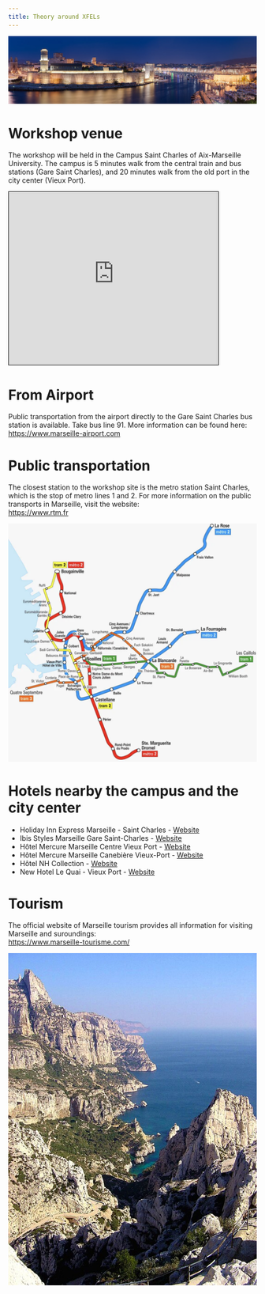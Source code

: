```yaml
---
title: Theory around XFELs
---
```


<html>

<style type="text/css">
.page-header {
  color: white;
  text-align: center;
  background-color: white;
  background-image: url("./images/FELheader.png");
  background-repeat: no-repeat;
  background-size: cover;
  margin: 0 auto;
}
</style>
<body>

<img src="./images/vieuxport.jpg" />

<h1>Workshop venue </h1>
  
  The workshop will be held in the Campus Saint Charles of Aix-Marseille University. The campus is 5 minutes walk from the central train and bus stations (Gare Saint Charles), and 20 minutes walk from the old port in the city center (Vieux Port).<br>

<iframe width="425" height="350" src="https://www.openstreetmap.org/export/embed.html?bbox=5.3746211528778085%2C43.30169594258887%2C5.382388830184937%2C43.307473541273524&amp;layer=mapnik&amp;marker=43.30458481056926%2C5.378504991531372" style="border: 1px solid black"></iframe><br/><!--<small><a href="https://www.openstreetmap.org/?mlat=43.30458&amp;mlon=5.37850#map=17/43.30458/5.37850&amp;layers=N">View Larger Map</a></small>-->

<h1>From Airport </h1>

Public transportation from the airport directly to the Gare Saint Charles bus station is available. Take bus line 91. More information can be found here: <a href="https://www.marseille-airport.com/access-car-parks/access/bus/marseille-st-charles-station" target="_blank">https://www.marseille-airport.com</a>

<h1>Public transportation </h1>

The closest station to the workshop site is the metro station Saint Charles, which is the stop of metro lines 1 and 2. For more information on the public transports in Marseille, visit the website:<br>
<a href="https://www.rtm.fr/en" target="_bulk">https://www.rtm.fr</a><br>

<img src="./images/plan-marseille.png" />


<h1>Hotels nearby the campus and the city center </h1>
<ul>
  <li>Holiday Inn Express Marseille - Saint Charles - <a href="https://www.ihg.com/holidayinnexpress/hotels/fr/fr/marseille/mrssc/hoteldetail" target="_blank"> Website </a></li>
  <li>Ibis Styles Marseille Gare Saint-Charles - <a href="https://all.accor.com/hotel/A1J8/index.en.shtml" target="_blank"> Website </a></li>
    <li>Hôtel Mercure Marseille Centre Vieux Port - <a href="https://all.accor.com/hotel/1148/index.en.shtml" target="_blank"> Website </a></li>
      <li>Hôtel Mercure Marseille Canebière Vieux-Port - <a href="https://all.accor.com/hotel/A0D3/index.en.shtml" target="_blank"> Website </a></li>
        <li>Hôtel NH Collection - <a href="https://www.nh-hotels.com/en/hotel/nh-collection-marseille" target="_blank"> Website </a></li>
     <li>New Hotel Le Quai - Vieux Port
 - <a href="https://www.new-hotel.com/fr/hotels-marseille/le-quai-vieux-port" target="_blank"> Website </a></li>
</ul>

<h1>Tourism </h1>

The official website of Marseille tourism provides all information for visiting Marseille and suroundings:<br>
<a href="https://www.marseille-tourisme.com/en/" target="_blank"> https://www.marseille-tourisme.com/</a><br>

<img src="./images/calanques.jpg" />

</body>
</html>
